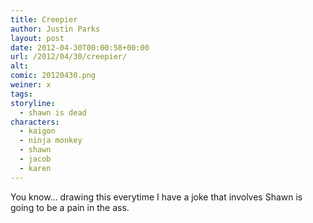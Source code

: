 ```yaml
---
title: Creepier
author: Justin Parks
layout: post
date: 2012-04-30T00:00:58+00:00
url: /2012/04/30/creepier/
alt: 
comic: 20120430.png
weiner: x
tags: 
storyline: 
  - shawn is dead
characters:
  - kaigon
  - ninja monkey
  - shawn
  - jacob
  - karen
---
```

You know&#8230; drawing this everytime I have a joke that involves Shawn is going to be a pain in the ass.